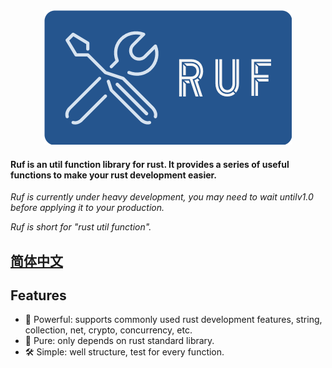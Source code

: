 <div align=center>
<img src="./logo.png" width="396" height="215"/>
<br/>
</div>

#### Ruf is an util function library for rust. It provides a series of useful functions to make your rust development easier.

_Ruf is currently under heavy development, you may need to wait untilv1.0 before
applying it to your production._

_Ruf is short for "rust util function"._

## [简体中文](./README_zh-CN.md)

## Features

- 💪 Powerful: supports commonly used rust development features, string,
  collection, net, crypto, concurrency, etc.
- 💎 Pure: only depends on rust standard library.
- 🛠 Simple: well structure, test for every function.
